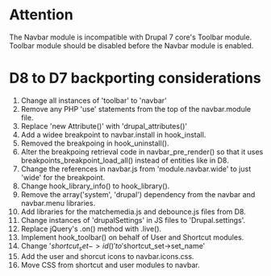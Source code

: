 # Attention

The Navbar module is incompatible with Drupal 7 core's Toolbar module. Toolbar
module should be disabled before the Navbar module is enabled.

# D8 to D7 backporting considerations

1. Change all instances of 'toolbar' to 'navbar'
1. Remove any PHP 'use' statements from the top of the navbar.module file.
1. Replace 'new Attribute()' with 'drupal_attributes()'
1. Add a widee breakpoint to navbar.install in hook_install.
1. Removed the breakpoing in hook_uninstall().
1. Alter the breakpoing retrieval code in navbar_pre_render() so that it uses breakpoints_breakpoint_load_all() instead of entities like in D8.
1. Change the references in navbar.js from 'module.navbar.wide' to just 'wide' for the breakpoint.
1. Change hook_library_info() to hook_library().
1. Remove the array('system', 'drupal') dependency from the navbar and navbar.menu libraries.
1. Add libraries for the matchemedia.js and debounce.js files from D8.
1. Change instances of 'drupalSettings' in JS files to 'Drupal.settings'.
1. Replace jQuery's .on() method with .live().
1. Implement hook_toolbar() on behalf of User and Shortcut modules.
1. Change '$shortcut_set->id()' to '$shortcut_set->set_name'
1. Add the user and shorcut icons to navbar.icons.css.
1. Move CSS from shortcut and user modules to navbar.
